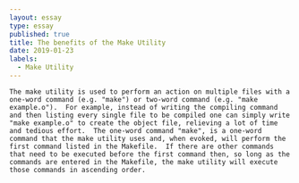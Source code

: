 ```yaml
---
layout: essay
type: essay
published: true
title: The benefits of the Make Utility
date: 2019-01-23
labels:
  - Make Utility
---
```


	The make utility is used to perform an action on multiple files with a one-word command (e.g. "make") or two-word command (e.g. "make example.o").  For example, instead of writing the compiling command and then listing every single file to be compiled one can simply write "make example.o" to create the object file, relieving a lot of time and tedious effort.  The one-word command "make", is a one-word command that the make utility uses and, when evoked, will perform the first command listed in the Makefile.  If there are other commands that need to be executed before the first command then, so long as the commands are entered in the Makefile, the make utility will execute those commands in ascending order.
